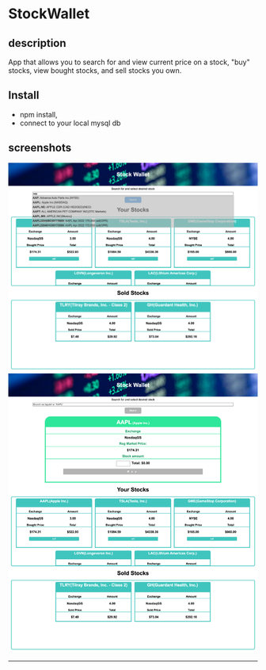 # StockWallet

## description
App that allows you to search for and view current price on a stock, "buy" stocks, view bought stocks, and sell stocks you own.

## Install
- npm install,
- connect to your local mysql db

## screenshots 
![screenshot of application](./images/screencap1.png)
![screenshot of application](./images/screencap2.png)


---------------